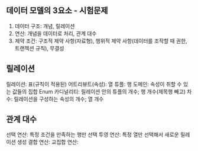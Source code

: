 ## 데이터 모델의 3요소 - 시험문제
1. 데이터 구조: 개념, 릴레이션
2. 연산: 개념을 데이터로 처리, 관계 대수
3. 제약 조건: 구조적 제약 사항(자료형), 행위적 제약 사항(데이터를 조작할 때 권한, 트랜젝션 규칙), 무결성

## 릴레이션

릴레이션: 표(규칙이 적용된)
어트리뷰트(속성): 열
튜플: 행
도메인: 속성이 취할 수 있는 값들의 집합 Enum
카디널리티: 릴레이션 안의 튜플의 개수; 행 개수(제목행 빼고)
차수: 릴레이션을 구성하는 속성의 개수; 열 개수

## 관계 대수
선택 연산: 특정 조건을 만족하는 행만 선택
투영 연산: 특정 열만 선택해서 새로운 릴레이션 생성
결합 연산:
교집합 연산:

